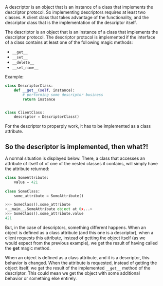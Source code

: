 A descriptor is an object that is an instance of a class that implements the descriptor protocol. So implementing descriptors requires at least two classes. A client class that takes advantage of the functionality, and the descriptor class that is the implementation of the descriptor itself.

The descriptor is an object that is an instance of a class that implements the descriptor protocol. The descriptor protocol is implemented if the interface of a class contains at least one of the following magic methods:
- `__get__`
- `__set__`
- `__delete__`
- `__set_name__`

Example:

```python
class DescriptorClass:
    def __get__(self, instance):
        # performing some descriptor business
        return instance


class ClientClass:
    descriptor = DescriptorClass()
```

For the descriptor to properply work, it has to be implemented as a class attribute.

## So the descriptor is implemented, then what?!

A normal situation is displayed below. There, a class that accesses an attribute of itself of of one of the nested classes it contains, will simply have the attribute returned:

```python
class SomeAttribute:
    value = 421
 
class SomeClass:
    some_attribute = SomeAttribute()
```

```python
>>> SomeClass().some_attribute
<__main__.SomeAttribute object at 0x...>
>>> SomeClass().some_attribute.value
421
```

But, in the case of descriptors, something different happens. When an object is defined as a class attribute (and this one is a descriptor), when a client requests this attribute, instead of getting the object itself (as we would expect from the previous example), we get the result of having called the __get__ magic method.

When an object is defined as a class attribute, and it is a descriptor, this behavior is changed. When the attribute is requested, instead of getting the object itself, we get the result of the implemented `__get__` method of the descriptor. This could mean we get the object with some additional behavior or something else entirely.